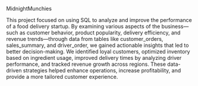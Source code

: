 
MidnightMunchies



This project focused on using SQL to analyze and improve the performance of a food delivery startup. By examining various aspects of the business—such as customer behavior, product popularity, delivery efficiency, and revenue trends—through data from tables like customer_orders, sales_summary, and driver_order, we gained actionable insights that led to better decision-making. We identified loyal customers, optimized inventory based on ingredient usage, improved delivery times by analyzing driver performance, and tracked revenue growth across regions. These data-driven strategies helped enhance operations, increase profitability, and provide a more tailored customer experience.
